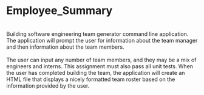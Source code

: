 # Employee_Summary
<br>
Building software engineering team generator command line application. The application will prompt the user for information about the team manager and then information about the team members. 
<br>
<br>
The user can input any number of team members, and they may be a mix of engineers and interns. This assignment must also pass all unit tests. When the user has completed building the team, the application will create an HTML file that displays a nicely formatted team roster based on the information provided by the user.
<br>

